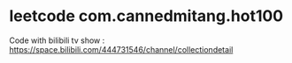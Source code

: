 # leetcode com.cannedmitang.hot100
Code with bilibili tv show : https://space.bilibili.com/444731546/channel/collectiondetail